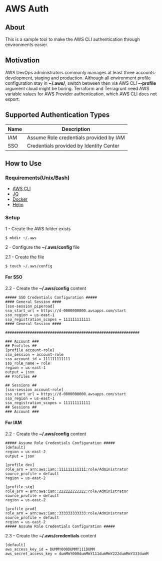 # AWS Auth

## About

This is a sample tool to make the AWS CLI authentication through environments easier.

## Motivation

AWS DevOps administrators commonly manages at least three accounts: development, staging and production.
Although all environment profile configuration stay in **~/.aws/**, switch between then via AWS CLI **--profile** argument cloud might be boring.
Terraform and Terragrunt need AWS variable values for AWS Provider authentication, which AWS CLI does not export.

## Supported Authentication Types

| Name | Description                             |
|------|-----------------------------------------|
| IAM  | Assume Role credentials provided by IAM |
| SSO  | Credentials provided by Identity Center |

## How to Use

### Requirements(Unix/Bash)

- [AWS CLI](https://docs.aws.amazon.com/cli/latest/userguide/getting-started-install.html)
- [JQ](https://jqlang.github.io/jq/download/)
- [Docker](https://docs.docker.com/engine/install/)
- [Helm](https://helm.sh/docs/intro/install/)

### Setup

1 - Create the AWS folder exists

```
$ mkdir ~/.aws
```

2 - Configure the **~/.aws/config** file

2.1 - Create the file

```
$ touch ~/.aws/config
```

#### For SSO
2.2 - Create the **~/.aws/config** content 

```
##### SSO Credentials Configuration #####
#### General Session ####
[sso-session piperoad]
sso_start_url = https://d-0000000000.awsapps.com/start
sso_region = us-east-1
sso_registration_scopes = 111111111111
#### General Session ####

############################################################

### Account ###
## Profiles ##
[profile account-role]
sso_session = account-role
sso_account_id = 111111111111
sso_role_name = role
region = us-east-1
output = json
## Profiles ##

## Sessions ##
[sso-session account-role]
sso_start_url = https://d-0000000000.awsapps.com/start
sso_region = us-east-1
sso_registration_scopes = 111111111111
## Sessions ##
### Account ###
```

#### For IAM
2.2 - Create the **~/.aws/config** content

```
##### Assume Role Credentials Configuration #####
[default]
region = us-east-2
output = json

[profile dev]
role_arn = arn:aws:iam::111111111111:role/Administrator
source_profile = default
region = us-east-2

[profile stg]
role_arn = arn:aws:iam::222222222222:role/Administrator
source_profile = default
region = us-east-2

[profile prod]
role_arn = arn:aws:iam::333333333333:role/Administrator
source_profile = default
region = us-east-2
##### Assume Role Credentials Configuration #####
```

2.3 - Create the **~/.aws/credentials** content

```
[default]
aws_access_key_id = DUMMY000DUMMY111DUMM
aws_secret_access_key = dumMmY000dumMmY111dumMmY222dumMmY333dumM
```